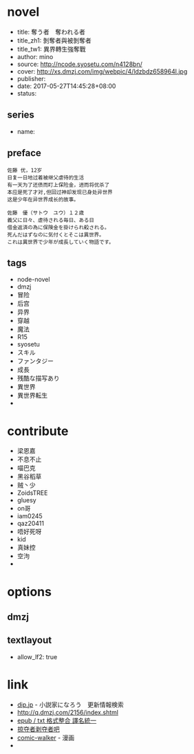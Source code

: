 # novel

- title: 奪う者　奪われる者
- title_zh1: 剝奪者與被剝奪者
- title_tw1: 異界轉生強奪戰
- author: mino
- source: http://ncode.syosetu.com/n4128bn/
- cover: http://xs.dmzj.com/img/webpic/4/ldzbdz658964l.jpg
- publisher:
- date: 2017-05-27T14:45:28+08:00
- status:

## series

- name:

## preface


```
佐藤 优，12岁
日复一日地过着被继父虐待的生活
有一天为了还债而盯上保险金，进而将优杀了
本应是死了才对,但回过神却发现已身处异世界
这是少年在异世界成长的故事。

佐藤　優（サトウ　ユウ）１２歳　
義父に日々、虐待される毎日、ある日
借金返済の為に保険金を掛けられ殺される。
死んだはずなのに気付くとそこは異世界。
これは異世界で少年が成長していく物語です。
```

## tags

- node-novel
- dmzj
- 冒险
- 后宫
- 异界
- 穿越
- 魔法
- R15
- syosetu
- スキル
- ファンタジー
- 成長
- 残酷な描写あり
- 異世界
- 異世界転生
- 

# contribute

- 梁恩嘉
- 不息不止
- 喵巴克
- 黑谷稻草
- 贼丶少
- ZoidsTREE
- gluesy
- on哥
- iam0245
- qaz20411
- 唔好死呀
- kid
- 真妹控
- 空泃
- 

# options

## dmzj


## textlayout

- allow_lf2: true

# link

- [dip.jp](https://narou.dip.jp/search.php?text=n4128bn&novel=all&genre=all&new_genre=all&length=0&down=0&up=100) - 小説家になろう　更新情報検索
- http://q.dmzj.com/2156/index.shtml
- [epub / txt 格式整合 譯名統一](https://tieba.baidu.com/p/5569641658 "以腳本整理的 epub / txt 格式整合 譯名統一")
- [掠夺者剥夺者吧](https://tieba.baidu.com/f?kw=%E6%8E%A0%E5%A4%BA%E8%80%85%E5%89%A5%E5%A4%BA%E8%80%85&ie=utf-8&tp=0 "掠夺者剥夺者")
- [comic-walker](https://comic-walker.com/contents/detail/KDCW_KS11000017010000_68/) - 漫画
- 
